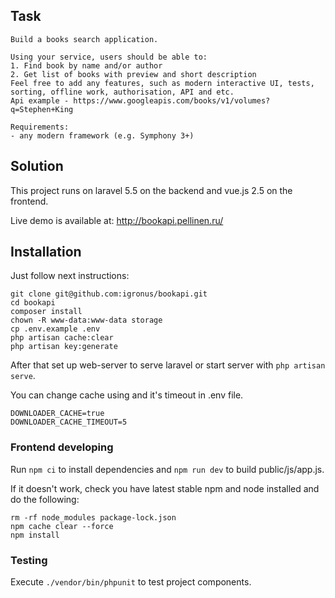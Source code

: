 ## Task

```
Build a books search application. 

Using your service, users should be able to:
1. Find book by name and/or author
2. Get list of books with preview and short description 
Feel free to add any features, such as modern interactive UI, tests, sorting, offline work, authorisation, API and etc. 
Api example - https://www.googleapis.com/books/v1/volumes?q=Stephen+King

Requirements:
- any modern framework (e.g. Symphony 3+)
```

## Solution

This project runs on laravel 5.5 on the backend and vue.js 2.5 on the frontend.

Live demo is available at: http://bookapi.pellinen.ru/

## Installation

Just follow next instructions:

```
git clone git@github.com:igronus/bookapi.git
cd bookapi
composer install
chown -R www-data:www-data storage
cp .env.example .env
php artisan cache:clear
php artisan key:generate
```

After that set up web-server to serve laravel or start server with `php artisan serve`.

You can change cache using and it's timeout in .env file.

```
DOWNLOADER_CACHE=true
DOWNLOADER_CACHE_TIMEOUT=5
``` 

### Frontend developing

Run `npm ci` to install dependencies and `npm run dev` to build public/js/app.js.

If it doesn't work, check you have latest stable npm and node installed and do the following:

```
rm -rf node_modules package-lock.json
npm cache clear --force
npm install
```

### Testing

Execute `./vendor/bin/phpunit` to test project components.
